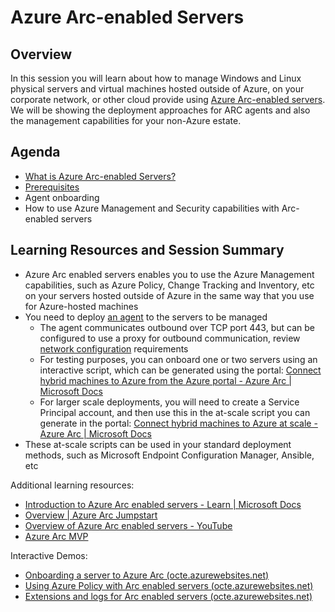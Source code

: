# Azure Arc-enabled Servers

## Overview

In this session you will learn about how to manage Windows and Linux physical servers and virtual machines hosted outside of Azure, on your corporate network, or other cloud provide using [Azure Arc-enabled servers](https://docs.microsoft.com/en-us/azure/azure-arc/servers/overview). We will be showing the deployment approaches for ARC agents and also the management capabilities for your non-Azure estate. 

## Agenda

* [What is Azure Arc-enabled Servers?](/content/hybrid-management/arc-servers/Arc-Enabled-Servers.md)
* [Prerequisites](https://learn.microsoft.com/en-us/azure/azure-arc/servers/plan-at-scale-deployment#prerequisites)
* Agent onboarding
* How to use Azure Management and Security capabilities with Arc-enabled servers


## Learning Resources and Session Summary

*   Azure Arc enabled servers enables you to use the Azure Management capabilities, such as Azure Policy, Change Tracking and Inventory, etc on your servers hosted outside of Azure in the same way that you use for Azure-hosted machines
*   You need to deploy [an agent](https://docs.microsoft.com/en-us/azure/azure-arc/servers/agent-overview) to the servers to be managed
    *   The agent communicates outbound over TCP port 443, but can be configured to use a proxy for outbound communication, review [network configuration](https://docs.microsoft.com/en-us/azure/azure-arc/servers/agent-overview#networking-configuration) requirements
    *   For testing purposes, you can onboard one or two servers using an interactive script, which can be generated using the portal: [Connect hybrid machines to Azure from the Azure portal - Azure Arc | Microsoft Docs](https://docs.microsoft.com/en-us/azure/azure-arc/servers/onboard-portal)
    *   For larger scale deployments, you will need to create a Service Principal account, and then use this in the at-scale script you can generate in the portal: [Connect hybrid machines to Azure at scale - Azure Arc | Microsoft Docs](https://docs.microsoft.com/en-us/azure/azure-arc/servers/onboard-service-principal)
*   These at-scale scripts can be used in your standard deployment methods, such as Microsoft Endpoint Configuration Manager, Ansible, etc

Additional learning resources:

*   [Introduction to Azure Arc enabled servers - Learn | Microsoft Docs](https://docs.microsoft.com/en-us/learn/modules/intro-to-arc-for-servers/)
*   [Overview | Azure Arc Jumpstart](https://azurearcjumpstart.io/overview/)
*   [Overview of Azure Arc enabled servers - YouTube](https://www.youtube.com/watch?v=2KbILoO3rqc)
*   [Azure Arc MVP](https://github.com/alsanch/azurearcmvp)

Interactive Demos:

*   [Onboarding a server to Azure Arc (octe.azurewebsites.net)](https://octe.azurewebsites.net/Microsoft/viewer/71/index.html#/0/0.)
*   [Using Azure Policy with Arc enabled servers (octe.azurewebsites.net)](https://octe.azurewebsites.net/Microsoft/viewer/68/index.html#/0/0)
*   [Extensions and logs for Arc enabled servers (octe.azurewebsites.net)](https://octe.azurewebsites.net/Microsoft/viewer/72/index.html#/)
